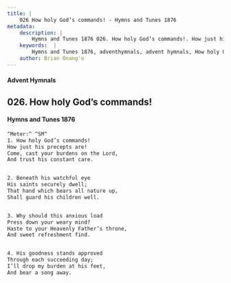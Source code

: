 ```yaml
---
title: |
    026 How holy God’s commands! - Hymns and Tunes 1876
metadata:
    description: |
        Hymns and Tunes 1876 026. How holy God’s commands!. How just his precepts are! Come, cast your burdens on the Lord, And trust his constant care. 
    keywords:  |
        Hymns and Tunes 1876, adventhymnals, advent hymnals, How holy God’s commands!, How just his precepts are!, 
    author: Brian Onang'o
---
```


#### Advent Hymnals
## 026. How holy God’s commands!
####  Hymns and Tunes 1876

```txt
^Meter:^ ^SM^
1. How holy God’s commands!
How just his precepts are!
Come, cast your burdens on the Lord,
And trust his constant care.


2. Beneath his watchful eye
His saints securely dwell;
That hand which bears all nature up,
Shall guard his children well.


3. Why should this anxious load
Press down your weary mind?
Haste to your Heavenly Father’s throne,
And sweet refreshment find.


4. His goodness stands approved
Through each succeeding day;
I’ll drop my burden at his feet,
And bear a song away.
```